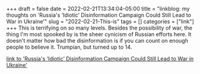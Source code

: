 +++draft = falsedate = 2022-02-21T13:34:04-05:00title = "linkblog: my thoughts on 'Russia's ‘Idiotic’ Disinformation Campaign Could Still Lead to War in Ukraine'"slug = "2022-02-21-This-is"tags = []categories = ["link"]+++This is terrifying on so many levels. Besides the possibility of war, the thing I'm most spooked by is the sheer cynicism of Russian efforts here. It doesn't matter how bad the disinformation is if you can count on enough people to believe it. Trumpian, but turned up to 14. [link to 'Russia's ‘Idiotic’ Disinformation Campaign Could Still Lead to War in Ukraine'](https://www.vice.com/en/article/88gdj3/russia-disinformation-campaign-bombing-ukraine)